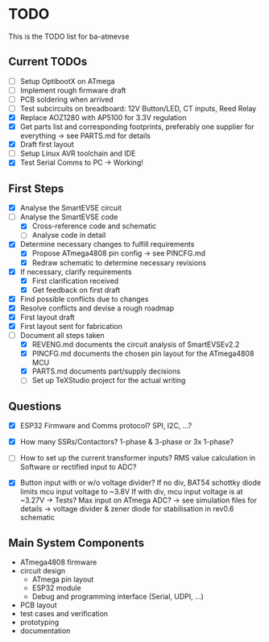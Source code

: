 # TODO

This is the TODO list for ba-atmevse

## Current TODOs

- [ ] Setup OptibootX on ATmega
- [ ] Implement rough firmware draft
- [ ] PCB soldering when arrived
- [ ] Test subcircuits on breadboard: 12V Button/LED, CT inputs, Reed Relay
- [x] Replace AOZ1280 with AP5100 for 3.3V regulation
- [x] Get parts list and corresponding footprints, preferably one supplier for everything -> see PARTS.md for details 
- [x] Draft first layout 
- [ ] Setup Linux AVR toolchain and IDE
- [x] Test Serial Comms to PC -> Working!

## First Steps

- [x] Analyse the SmartEVSE circuit
- [ ] Analyse the SmartEVSE code
    - [x] Cross-reference code and schematic
    - [ ] Analyse code in detail
- [x] Determine necessary changes to fulfill requirements
    - [x] Propose ATmega4808 pin config -> see PINCFG.md
    - [x] Redraw schematic to determine necessary revisions
- [x] If necessary, clarify requirements
    - [x] First clarification received
    - [x] Get feedback on first draft
- [x] Find possible conflicts due to changes
- [x] Resolve conflicts and devise a rough roadmap
- [x] First layout draft
- [x] First layout sent for fabrication
- [ ] Document all steps taken
    - [x] REVENG.md documents the circuit analysis of SmartEVSEv2.2
    - [x] PINCFG.md documents the chosen pin layout for the ATmega4808 MCU
	- [x] PARTS.md documents part/supply decisions
    - [ ] Set up TeXStudio project for the actual writing    

## Questions

- [x] ESP32 Firmware and Comms protocol? SPI, I2C, ...?
- [x] How many SSRs/Contactors? 1-phase & 3-phase or 3x 1-phase?
- [ ] How to set up the current transformer inputs? RMS value calculation in Software or rectified input to ADC?
- [x] Button input with or w/o voltage divider? If no div, BAT54 schottky diode limits mcu input voltage to ~3.8V
      If with div, mcu input voltage is at ~3.27V -> Tests? Max input on ATmega ADC? -> see simulation files for details
      -> voltage divider & zener diode for stabilisation in rev0.6 schematic


## Main System Components

- ATmega4808 firmware
- circuit design
    - ATmega pin layout
    - ESP32 module
    - Debug and programming interface (Serial, UDPI, ...)
- PCB layout
- test cases and verification
- prototyping
- documentation

